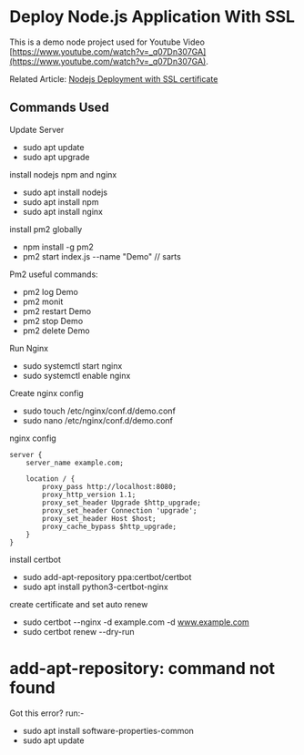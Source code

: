 # Deploy Node.js Application With SSL

This is a demo node project used for Youtube Video [https://www.youtube.com/watch?v=_q07Dn307GA](https://www.youtube.com/watch?v=_q07Dn307GA).

Related Article: [Nodejs Deployment with SSL certificate](https://www.bloggernepal.com/2020/12/nodejs-deployment-with-ssl-certificate.html)

## Commands Used
Update Server
- sudo apt update
- sudo apt upgrade 

install nodejs npm and nginx
- sudo apt install nodejs
- sudo apt install npm
- sudo apt install nginx

install pm2 globally
- npm install -g pm2
- pm2 start index.js --name "Demo" // sarts 

Pm2 useful commands:
- pm2 log Demo
- pm2 monit
- pm2 restart Demo
- pm2 stop Demo
- pm2 delete Demo 

Run Nginx
- sudo systemctl start nginx
- sudo systemctl enable nginx

Create nginx config
- sudo touch /etc/nginx/conf.d/demo.conf
- sudo nano /etc/nginx/conf.d/demo.conf

nginx config
``` 
server {
    server_name example.com;

    location / {
        proxy_pass http://localhost:8080;
        proxy_http_version 1.1;
        proxy_set_header Upgrade $http_upgrade;
        proxy_set_header Connection 'upgrade';
        proxy_set_header Host $host;
        proxy_cache_bypass $http_upgrade;
    }
}
```

install certbot
- sudo add-apt-repository ppa:certbot/certbot
- sudo apt install python3-certbot-nginx

create certificate and set auto renew
- sudo certbot --nginx -d example.com -d www.example.com
- sudo certbot renew --dry-run

# add-apt-repository: command not found
Got this error? 
run:- 
- sudo apt install software-properties-common
- sudo apt update